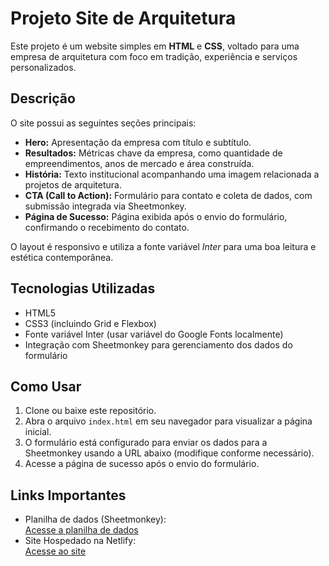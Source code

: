 # Projeto Site de Arquitetura

Este projeto é um website simples em **HTML** e **CSS**, voltado para uma empresa de arquitetura com foco em tradição, experiência e serviços personalizados.

## Descrição

O site possui as seguintes seções principais:

- **Hero:** Apresentação da empresa com título e subtítulo.
- **Resultados:** Métricas chave da empresa, como quantidade de empreendimentos, anos de mercado e área construída.
- **História:** Texto institucional acompanhando uma imagem relacionada a projetos de arquitetura.
- **CTA (Call to Action):** Formulário para contato e coleta de dados, com submissão integrada via Sheetmonkey.
- **Página de Sucesso:** Página exibida após o envio do formulário, confirmando o recebimento do contato.

O layout é responsivo e utiliza a fonte variável _Inter_ para uma boa leitura e estética contemporânea.

## Tecnologias Utilizadas

- HTML5
- CSS3 (incluindo Grid e Flexbox)
- Fonte variável Inter (usar variável do Google Fonts localmente)
- Integração com Sheetmonkey para gerenciamento dos dados do formulário

## Como Usar

1. Clone ou baixe este repositório.
2. Abra o arquivo `index.html` em seu navegador para visualizar a página inicial.
3. O formulário está configurado para enviar os dados para a Sheetmonkey usando a URL abaixo (modifique conforme necessário).
4. Acesse a página de sucesso após o envio do formulário.

## Links Importantes

- Planilha de dados (Sheetmonkey):  
  [Acesse a planilha de dados](https://docs.google.com/spreadsheets/d/1WMVbiRNXEBDmbE1ORyTIHuumxX_NA2KvSEEcI4fX4X4/edit?gid=0#gid=0)
- Site Hospedado na Netlify:  
  [Acesse ao site]()

##